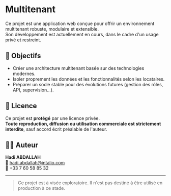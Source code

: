 # Multitenant

Ce projet est une application web conçue pour offrir un environnement multitenant robuste, modulaire et extensible.  
Son développement est actuellement en cours, dans le cadre d'un usage privé et restreint.

## 📌 Objectifs

- Créer une architecture multitenant basée sur des technologies modernes.
- Isoler proprement les données et les fonctionnalités selon les locataires.
- Préparer un socle stable pour des évolutions futures (gestion des rôles, API, supervision...).

## 🚫 Licence

Ce projet est **protégé** par une licence privée.  
**Toute reproduction, diffusion ou utilisation commerciale est strictement interdite**, sauf accord écrit préalable de l'auteur.

## 🧑‍💻 Auteur

**Hadi ABDALLAH**  
📧 hadi.abdallah@intalio.com  
📱 +33 7 60 58 85 32

---

> Ce projet est à visée exploratoire. Il n'est pas destiné à être utilisé en production à ce stade.

